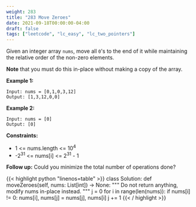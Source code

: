 ```yaml
---
weight: 283
title: "283 Move Zeroes"
date: 2021-09-18T00:00:00-04:00
draft: false
tags: ["leetcode", "lc_easy", "lc_two_pointers"]
---
```

Given an integer array `nums`, move all `0`'s to the end of it while maintaining the relative order of the non-zero elements.

**Note** that you must do this in-place without making a copy of the array.

**Example 1:**
```
Input: nums = [0,1,0,3,12]
Output: [1,3,12,0,0]
```

**Example 2:**
```
Input: nums = [0]
Output: [0]
```

**Constraints:**
- 1 <= nums.length <= 10<sup>4</sup>
- -2<sup>31</sup> <= nums[i] <= 2<sup>31</sup> - 1

**Follow up:** Could you minimize the total number of operations done?

<div class="tabs"></div>
<div class="tab-content">
<div id="python" class="lang">
{{< highlight python "linenos=table" >}}
class Solution:
    def moveZeroes(self, nums: List[int]) -> None:
        """
        Do not return anything, modify nums in-place instead.
        """
        j = 0
        for i in range(len(nums)):
            if nums[i] != 0:
                nums[i], nums[j] = nums[j], nums[i]
                j += 1
{{< / highlight >}}
</div>
</div>
